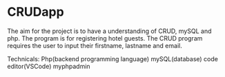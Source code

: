 # CRUDapp
The aim for the project is to have a understanding of CRUD, mySQL and php.
The program is for registering hotel guests.
The CRUD program requires the user to input their firstname, lastname and email.

Technicals:
Php(backend programming language)
mySQL(database)
code editor(VSCode)
myphpadmin
